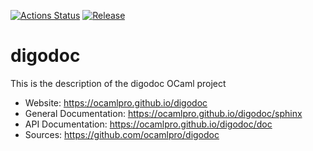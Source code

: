
[![Actions Status](https://github.com/ocamlpro/digodoc/workflows/Main%20Workflow/badge.svg)](https://github.com/ocamlpro/digodoc/actions)
[![Release](https://img.shields.io/github/release/ocamlpro/digodoc.svg)](https://github.com/ocamlpro/digodoc/releases)

# digodoc



This is the description
of the digodoc OCaml project


* Website: https://ocamlpro.github.io/digodoc
* General Documentation: https://ocamlpro.github.io/digodoc/sphinx
* API Documentation: https://ocamlpro.github.io/digodoc/doc
* Sources: https://github.com/ocamlpro/digodoc
